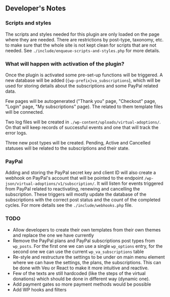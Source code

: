 ## Developer's Notes

### Scripts and styles
The scripts and styles needed for this plugin are only loaded on the page where they are needed. There are restrictions by post-type, taxonomy, etc. to make sure that the whole site is not kept clean for scripts that are not needed. See `./include/enqueue-scripts-and-styles.php` for more details.

### What will happen with activation of the plugin?
Once the plugin is activated some pre-set-up functions will be triggered. A new database will be added (`{wp-prefix}va_subscriptions`), which will be used for storing details about the subscriptions and some PayPal related data.

Few pages will be autogenerated ("Thank you" page, "Checkout" page, "Login" page, "My subscriptions" page). The related to them template files will be connected.

Two log files will be created in `./wp-content/uploads/virtual-adoptions/`. On that will keep records of successful events and one that will track the error logs.

Three new post types will be created. Pending, Active and Cancelled statuses will be related to the subscriptions and their state.

### PayPal
Adding and storing the PayPal secret key and client ID will also create a webhook on PayPal's account that will be pointed to the endpoint `/wp-json/virtual-adoptions/v1/subscription/`. It will listen for events triggered from PayPal related to reactivating, renewing and cancelling the subscription. These triggers will mostly update the database of the subscriptions with the correct post status and the count of the completed cycles. For more details see the `./include/webhooks.php` file.

### TODO
* Allow developers to create their own templates from their own themes and replace the one we have currently
* Remove the PayPal plans and PayPal subscriptions post types from `wp_posts`. For the first one we can use a single `wp_options` entry, for the second one we can use the current `wp_va_subscriptions` table
* Re-style and restructure the settings to be under on main menu element where we can have the settings, the plans, the subscriptions. This can be done with Veu or React to make it more intuitive and reactive.
* Few of the texts are still hardcoded (like the steps of the virtual donations) which should be done in different way (dynamic one).
* Add payment gates so more payment methods would be possible
* Add WP hooks and filters